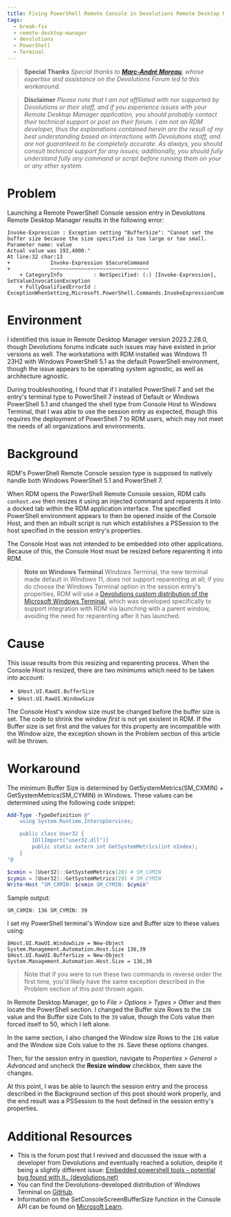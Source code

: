 ```yaml
---
title: Fixing PowerShell Remote Console in Devolutions Remote Desktop Manager
tags:
  - break-fix
  - remote-desktop-manager
  - devolutions
  - PowerShell
  - Terminal
---
```

> **Special Thanks**
> *Special thanks to [**Marc-André Moreau**](https://forum.devolutions.net/users/25115/mamoreau), whose expertise and assistance on the Devolutions Forum led to this workaround.*

> **Disclaimer**
> *Please note that I am not affiliated with nor supported by Devolutions or their staff, and if you experience issues with your Remote Desktop Manager application, you should probably contact their technical support or post on their forum. I am not an RDM developer, thus the explanations contained herein are the result of my best understanding based on interactions with Devolutions staff, and are not guaranteed to be completely accurate. As always, you should consult technical support for any issues; additionally, you should fully understand fully any command or script before running them on your or any other system.*

# Problem
Launching a Remote PowerShell Console session entry in Devolutions Remote Desktop Manager results in the following error:

```output
Invoke-Expression : Exception setting "BufferSize": "Cannot set the buffer size because the size specified is too large or too small.
Parameter name: value
Actual value was 192,4000."
At line:32 char:13
+             Invoke-Expression $SecureCommand
+             ~~~~~~~~~~~~~~~~~~~~~~~~~~~~~~~~
    + CategoryInfo          : NotSpecified: (:) [Invoke-Expression], SetValueInvocationException
    + FullyQualifiedErrorId : ExceptionWhenSetting,Microsoft.PowerShell.Commands.InvokeExpressionCommand
```

# Environment
I identified this issue in Remote Desktop Manager version 2023.2.28.0, though Devolutions forums indicate such issues may have existed in prior versions as well. The workstations with RDM installed was Windows 11 23H2 with Windows PowerShell 5.1 as the default PowerShell environment, though the issue appears to be operating system agnostic, as well as architecture agnostic.

During troubleshooting, I found that if I installed PowerShell 7 and set the entry's terminal type to PowerShell 7 instead of Default or Windows PowerShell 5.1 and changed the shell type from Console Host to Windows Terminal, that I was able to use the session entry as expected, though this requires the deployment of PowerShell 7 to RDM users, which may not meet the needs of all organizations and environments.

# Background
RDM's PowerShell Remote Console session type is supposed to natively handle both Windows PowerShell 5.1 and PowerShell 7.

When RDM opens the PowerShell Remote Console session, RDM calls `conhost.exe` then resizes it using an injected command and reparents it into a docked tab within the RDM application interface. The specified PowerShell environment appears to then be opened inside of the Console Host, and then an inbuilt script is run which establishes a PSSession to the host specified in the session entry's properties.

The Console Host was not intended to be embedded into other applications. Because of this, the Console Host must be resized before reparenting it into RDM. 

> **Note on Windows Terminal**
> Windows Terminal, the new terminal made default in Windows 11, does not support reparenting at all; if you do choose the Windows Terminal option in the session entry's properties, RDM will use a [Devolutions custom distribution of the Microsoft Windows Terminal](https://github.com/Devolutions/wt-distro), which was developed specifically to support integration with RDM via launching with a parent window, avoiding the need for reparenting after it has launched.

# Cause
This issue results from this resizing and reparenting process. When the Console Host is resized, there are two minimums which need to be taken into account:
- `$Host.UI.RawUI.BufferSize`
- `$Host.UI.RawUI.WindowSize`

The Console Host's window size must be changed before the buffer size is set. The code to shrink the window *first* is not yet existent in RDM. If the Buffer size is set first and the values for this property are incompatible with the Window size, the exception shown in the Problem section of this article will be thrown.

# Workaround
The minimum Buffer Size is determined by GetSystemMetrics(SM_CXMIN) + GetSystemMetrics(SM_CYMIN) in Windows. These values can be determined using the following code snippet:

```PowerShell
Add-Type -TypeDefinition @"
    using System.Runtime.InteropServices;

    public class User32 {
        [DllImport("user32.dll")]
        public static extern int GetSystemMetrics(int nIndex);
    }
"@

$cxmin = [User32]::GetSystemMetrics(28) # SM_CXMIN
$cymin = [User32]::GetSystemMetrics(29) # SM_CYMIN
Write-Host "SM_CXMIN: $cxmin SM_CYMIN: $cymin"
```

Sample output:
```output
SM_CXMIN: 136 SM_CYMIN: 39
```

I set my PowerShell terminal's Window size and Buffer size to these values using:
```
$Host.UI.RawUI.WindowSize = New-Object System.Management.Automation.Host.Size 136,39
$Host.UI.RawUI.BufferSize = New-Object System.Management.Automation.Host.Size = 136,39
```

> Note that if you were to run these two commands in reverse order the first time, you'd likely have the same exception described in the Problem section of this post thrown again.

In Remote Desktop Manager, go to *File > Options > Types > Other* and then locate the PowerShell section. I changed the Buffer size Rows to the `136` value and the Buffer size Cols to the `39` value, though the Cols value then forced itself to 50, which I left alone.

In the same section, I also changed the Window size Rows to the `136` value and the Window size Cols value to the `39`. Save these options changes.

Then, for the session entry in question, navigate to *Properties > General > Advanced* and uncheck the **Resize window** checkbox, then save the changes.

At this point, I was be able to launch the session entry and the process described in the Background section of this post should work properly, and the end result was a PSSession to the host defined in the session entry's properties.

# Additional Resources
- This is the forum post that I revived and discussed the issue with a developer from Devolutions and eventually reached a solution, despite it being a slightly different issue: [Embedded powershell tools - potential bug found with it.. (devolutions.net)](https://forum.devolutions.net/topics/31127/embedded-powershell-tools--potential-bug-found-with-it)
- You can find the Devolutions-developed distribution of Windows Terminal on [GitHub](https://github.com/Devolutions/wt-distro).
- Information on the SetConsoleScreenBufferSize function in the Console API can be found on [Microsoft Learn](https://learn.microsoft.com/en-us/windows/console/setconsolescreenbuffersize).